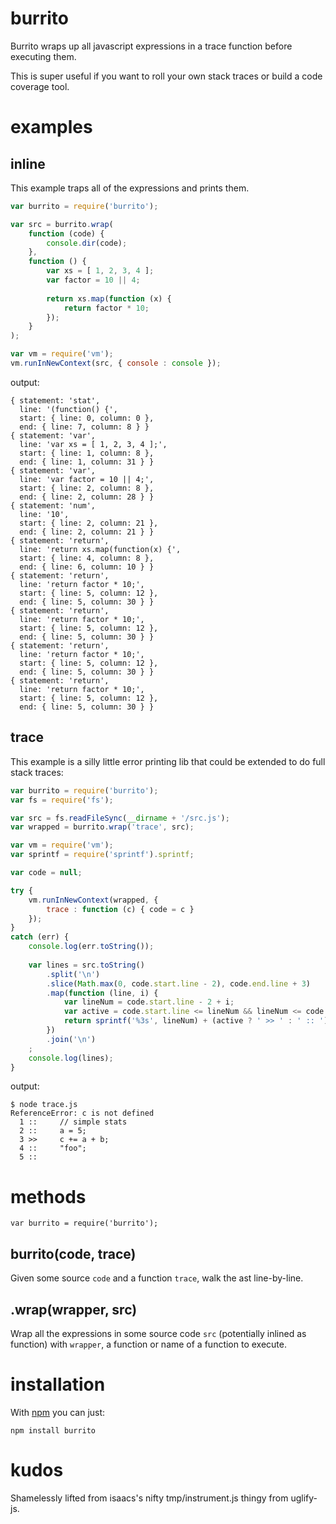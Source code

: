 burrito
=======

Burrito wraps up all javascript expressions in a trace function before executing
them.

This is super useful if you want to roll your own stack traces or build a code
coverage tool.

examples
========

inline
------

This example traps all of the expressions and prints them.

````javascript
var burrito = require('burrito');

var src = burrito.wrap(
    function (code) {
        console.dir(code);
    },
    function () {
        var xs = [ 1, 2, 3, 4 ];
        var factor = 10 || 4;
        
        return xs.map(function (x) {
            return factor * 10;
        });
    }
);

var vm = require('vm');
vm.runInNewContext(src, { console : console });
````

output:

    { statement: 'stat',
      line: '(function() {',
      start: { line: 0, column: 0 },
      end: { line: 7, column: 8 } }
    { statement: 'var',
      line: 'var xs = [ 1, 2, 3, 4 ];',
      start: { line: 1, column: 8 },
      end: { line: 1, column: 31 } }
    { statement: 'var',
      line: 'var factor = 10 || 4;',
      start: { line: 2, column: 8 },
      end: { line: 2, column: 28 } }
    { statement: 'num',
      line: '10',
      start: { line: 2, column: 21 },
      end: { line: 2, column: 21 } }
    { statement: 'return',
      line: 'return xs.map(function(x) {',
      start: { line: 4, column: 8 },
      end: { line: 6, column: 10 } }
    { statement: 'return',
      line: 'return factor * 10;',
      start: { line: 5, column: 12 },
      end: { line: 5, column: 30 } }
    { statement: 'return',
      line: 'return factor * 10;',
      start: { line: 5, column: 12 },
      end: { line: 5, column: 30 } }
    { statement: 'return',
      line: 'return factor * 10;',
      start: { line: 5, column: 12 },
      end: { line: 5, column: 30 } }
    { statement: 'return',
      line: 'return factor * 10;',
      start: { line: 5, column: 12 },
      end: { line: 5, column: 30 } }

trace
-----

This example is a silly little error printing lib that could be extended to do
full stack traces:

````javascript
var burrito = require('burrito');
var fs = require('fs');

var src = fs.readFileSync(__dirname + '/src.js');
var wrapped = burrito.wrap('trace', src);

var vm = require('vm');
var sprintf = require('sprintf').sprintf;

var code = null;

try {
    vm.runInNewContext(wrapped, {
        trace : function (c) { code = c }
    });
}
catch (err) {
    console.log(err.toString());
    
    var lines = src.toString()
        .split('\n')
        .slice(Math.max(0, code.start.line - 2), code.end.line + 3)
        .map(function (line, i) {
            var lineNum = code.start.line - 2 + i;
            var active = code.start.line <= lineNum && lineNum <= code.end.line;
            return sprintf('%3s', lineNum) + (active ? ' >> ' : ' :: ') + line;
        })
        .join('\n')
    ;
    console.log(lines);
}
````

output:

    $ node trace.js 
    ReferenceError: c is not defined
      1 ::     // simple stats
      2 ::     a = 5;
      3 >>     c += a + b;
      4 ::     "foo";
      5 :: 

methods
=======

    var burrito = require('burrito');

burrito(code, trace)
--------------------

Given some source `code` and a function `trace`, walk the ast line-by-line.

.wrap(wrapper, src)
-------------------

Wrap all the expressions in some source code `src` (potentially inlined as
function) with `wrapper`, a function or name of a function to execute.

installation
============

With [npm](http://npmjs.org) you can just:

    npm install burrito

kudos
=====

Shamelessly lifted from isaacs's nifty tmp/instrument.js thingy from uglify-js.
